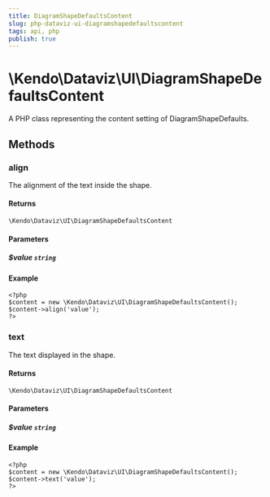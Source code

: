 ```yaml
---
title: DiagramShapeDefaultsContent
slug: php-dataviz-ui-diagramshapedefaultscontent
tags: api, php
publish: true
---
```


# \Kendo\Dataviz\UI\DiagramShapeDefaultsContent

A PHP class representing the content setting of DiagramShapeDefaults.


## Methods

### align
The alignment of the text inside the shape.

#### Returns
`\Kendo\Dataviz\UI\DiagramShapeDefaultsContent`

#### Parameters

##### $value `string`



#### Example 
    <?php
    $content = new \Kendo\Dataviz\UI\DiagramShapeDefaultsContent();
    $content->align('value');
    ?>

### text
The text displayed in the shape.

#### Returns
`\Kendo\Dataviz\UI\DiagramShapeDefaultsContent`

#### Parameters

##### $value `string`



#### Example 
    <?php
    $content = new \Kendo\Dataviz\UI\DiagramShapeDefaultsContent();
    $content->text('value');
    ?>

